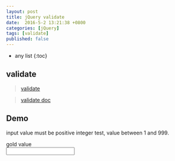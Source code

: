 ```yaml
---
layout: post
title: jQuery validate
date:  2016-5-2 13:21:38 +0800
categories: [jQuery]
tags: [validate]
published: false
---
```


* any list
{:toc}

## validate

> [validate](https://jqueryvalidation.org/)

> [validate doc](https://jqueryvalidation.org/documentation/)


## Demo

input value must be positive integer test, value between 1 and 999.

<form id="validate-form" class="form-horizontal">
<div class="form-group">
<label class="col-xs-2 text-right control-label">gold value</label>
<div class="col-xs-8">
<input id="gold-value" name="gold-value"></input>
</div>
</div>
</form>





